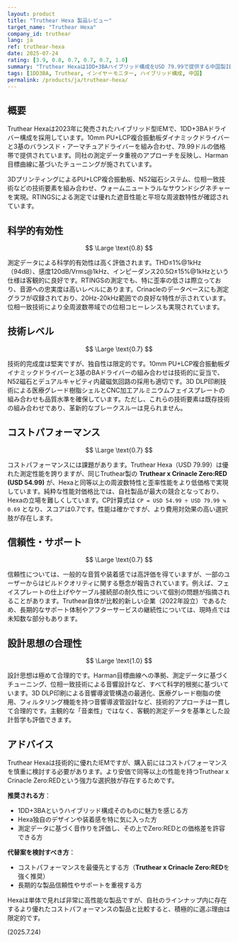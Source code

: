 ```yaml
---
layout: product
title: "Truthear Hexa 製品レビュー"
target_name: "Truthear Hexa"
company_id: truthear
lang: ja
ref: truthear-hexa
date: 2025-07-24
rating: [3.9, 0.8, 0.7, 0.7, 0.7, 1.0]
summary: "Truthear Hexaは1DD+3BAハイブリッド構成をUSD 79.99で提供する中国製IEMです。測定性能は非常に優秀ですが、自社のより安価なTruthear Zero:RED（USD 54.99）が同等以上の性能を実現しているため、コストパフォーマンスに課題があります。優れた遮音性能とフラットな周波数特性は評価されるものの、価格と性能のバランスを重視するならより良い選択肢が存在します。"
tags: [1DD3BA, Truthear, インイヤーモニター, ハイブリッド構成, 中国]
permalink: /products/ja/truthear-hexa/
---
```


## 概要

Truthear Hexaは2023年に発売されたハイブリッド型IEMで、1DD+3BAドライバー構成を採用しています。10mm PU+LCP複合振動板ダイナミックドライバーと3基のバランスド・アーマチュアドライバーを組み合わせ、79.99ドルの価格帯で提供されています。同社の測定データ重視のアプローチを反映し、Harman目標曲線に基づいたチューニングが施されています。

3DプリンティングによるPU+LCP複合振動板、N52磁石システム、位相一致技術などの技術要素を組み合わせ、ウォームニュートラルなサウンドシグネチャーを実現。RTINGSによる測定では優れた遮音性能と平坦な周波数特性が確認されています。

## 科学的有効性

$$ \Large \text{0.8} $$

測定データによる科学的有効性は高く評価されます。THD≤1%@1kHz（94dB）、感度120dB/Vrms@1kHz、インピーダンス20.5Ω±15%@1kHzという仕様は客観的に良好です。RTINGSの測定でも、特に歪率の低さは際立っており、音源への忠実度は高いレベルにあります。Crinacleのデータベースにも測定グラフが収録されており、20Hz-20kHz範囲での良好な特性が示されています。位相一致技術により全周波数帯域での位相コヒーレンスも実現されています。

## 技術レベル

$$ \Large \text{0.7} $$

技術的完成度は堅実ですが、独自性は限定的です。10mm PU+LCP複合振動板ダイナミックドライバーと3基のBAドライバーの組み合わせは技術的に妥当で、N52磁石とデュアルキャビティ内蔵磁気回路の採用も適切です。3D DLP印刷技術による医療グレード樹脂シェルとCNC加工アルミニウムフェイスプレートの組み合わせも品質水準を確保しています。ただし、これらの技術要素は既存技術の組み合わせであり、革新的なブレークスルーは見られません。

## コストパフォーマンス

$$ \Large \text{0.7} $$

コストパフォーマンスには課題があります。Truthear Hexa（USD 79.99）は優れた測定性能を誇りますが、同じTruthear製の **Truthear x Crinacle Zero:RED (USD 54.99)** が、Hexaと同等以上の周波数特性と歪率性能をより低価格で実現しています。純粋な性能対価格比では、自社製品が最大の競合となっており、Hexaの立場を難しくしています。CP計算式は `CP = USD 54.99 ÷ USD 79.99 ≒ 0.69` となり、スコアは0.7です。性能は確かですが、より費用対効果の高い選択肢が存在します。

## 信頼性・サポート

$$ \Large \text{0.7} $$

信頼性については、一般的な音質や装着感では高評価を得ていますが、一部のユーザーからはビルドクオリティに関する懸念が報告されています。例えば、フェイスプレートの仕上げやケーブル接続部の耐久性について個別の問題が指摘されることがあります。Truthear自体が比較的新しい企業（2022年設立）であるため、長期的なサポート体制やアフターサービスの継続性については、現時点では未知数な部分もあります。

## 設計思想の合理性

$$ \Large \text{1.0} $$

設計思想は極めて合理的です。Harman目標曲線への準拠、測定データに基づくチューニング、位相一致技術による音響設計など、すべて科学的根拠に基づいています。3D DLP印刷による音響導波管構造の最適化、医療グレード樹脂の使用、フィルタリング機能を持つ音響導波管設計など、技術的アプローチは一貫して合理的です。主観的な「音楽性」ではなく、客観的測定データを基準とした設計哲学も評価できます。

## アドバイス

Truthear Hexaは技術的に優れたIEMですが、購入前にはコストパフォーマンスを慎重に検討する必要があります。より安価で同等以上の性能を持つTruthear x Crinacle Zero:REDという強力な選択肢が存在するためです。

**推奨される方**：
- 1DD+3BAというハイブリッド構成そのものに魅力を感じる方
- Hexa独自のデザインや装着感を特に気に入った方
- 測定データに基づく音作りを評価し、その上でZero:REDとの価格差を許容できる方

**代替案を検討すべき方**：
- コストパフォーマンスを最優先とする方（**Truthear x Crinacle Zero:RED**を強く推奨）
- 長期的な製品信頼性やサポートを重視する方

Hexaは単体で見れば非常に高性能な製品ですが、自社のラインナップ内に存在するより優れたコストパフォーマンスの製品と比較すると、積極的に選ぶ理由は限定的です。

(2025.7.24)